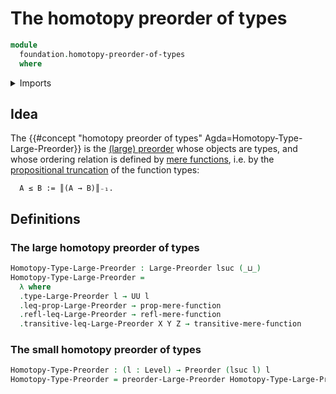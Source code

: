 # The homotopy preorder of types

```agda
module
  foundation.homotopy-preorder-of-types
  where
```

<details><summary>Imports</summary>

```agda
open import foundation.dependent-pair-types
open import foundation.dependent-products-propositions funext
open import foundation.empty-types funext univalence truncations
open import foundation.identity-types funext
open import foundation.mere-functions funext univalence truncations
open import foundation.propositional-truncations funext univalence
open import foundation.propositions funext univalence
open import foundation.sets funext univalence
open import foundation.universe-levels

open import order-theory.large-preorders funext univalence truncations
open import order-theory.posets funext univalence truncations
open import order-theory.preorders funext univalence truncations
```

</details>

## Idea

The {{#concept "homotopy preorder of types" Agda=Homotopy-Type-Large-Preorder}}
is the [(large) preorder](order-theory.large-preorders.md) whose objects are
types, and whose ordering relation is defined by
[mere functions](foundation.mere-functions.md), i.e. by the
[propositional truncation](foundation.propositional-truncations.md) of the
function types:

```text
  A ≤ B := ║(A → B)║₋₁.
```

## Definitions

### The large homotopy preorder of types

```agda
Homotopy-Type-Large-Preorder : Large-Preorder lsuc (_⊔_)
Homotopy-Type-Large-Preorder =
  λ where
  .type-Large-Preorder l → UU l
  .leq-prop-Large-Preorder → prop-mere-function
  .refl-leq-Large-Preorder → refl-mere-function
  .transitive-leq-Large-Preorder X Y Z → transitive-mere-function
```

### The small homotopy preorder of types

```agda
Homotopy-Type-Preorder : (l : Level) → Preorder (lsuc l) l
Homotopy-Type-Preorder = preorder-Large-Preorder Homotopy-Type-Large-Preorder
```
